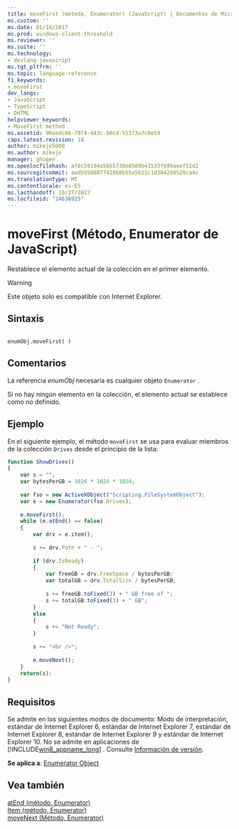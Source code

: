 ```yaml
---
title: moveFirst (método, Enumerator) (JavaScript) | Documentos de Microsoft
ms.custom: ''
ms.date: 01/18/2017
ms.prod: windows-client-threshold
ms.reviewer: ''
ms.suite: ''
ms.technology:
- devlang-javascript
ms.tgt_pltfrm: ''
ms.topic: language-reference
f1_keywords:
- moveFirst
dev_langs:
- JavaScript
- TypeScript
- DHTML
helpviewer_keywords:
- MoveFirst method
ms.assetid: 96eedc66-7974-443c-b0cd-55373a7c0e59
caps.latest.revision: 18
author: mikejo5000
ms.author: mikejo
manager: ghogen
ms.openlocfilehash: af8c59194a5655730e8509b43533f699aeef51d2
ms.sourcegitcommit: aadb9588877418b8b55a5612c1d3842d4520ca4c
ms.translationtype: MT
ms.contentlocale: es-ES
ms.lasthandoff: 10/27/2017
ms.locfileid: "24638925"
---
```

# <a name="movefirst-method-enumerator-javascript"></a>moveFirst (Método, Enumerator de JavaScript)
Restablece el elemento actual de la colección en el primer elemento.  
  
> [!WARNING]
>  Este objeto solo es compatible con Internet Explorer.  
  
## <a name="syntax"></a>Sintaxis  
  
```  
  
enumObj.moveFirst( )   
```  
  
## <a name="remarks"></a>Comentarios  
 La referencia *enumObj* necesaria es cualquier objeto `Enumerator` .  
  
 Si no hay ningún elemento en la colección, el elemento actual se establece como no definido.  
  
## <a name="example"></a>Ejemplo  
 En el siguiente ejemplo, el método `moveFirst` se usa para evaluar miembros de la colección `Drives` desde el principio de la lista:  
  
```JavaScript  
function ShowDrives()  
{  
    var s = "";  
    var bytesPerGB = 1024 * 1024 * 1024;  
  
    var fso = new ActiveXObject("Scripting.FileSystemObject");  
    var e = new Enumerator(fso.Drives);  
  
    e.moveFirst();  
    while (e.atEnd() == false)  
    {  
        var drv = e.item();  
  
        s += drv.Path + " - ";  
  
        if (drv.IsReady)  
        {  
            var freeGB = drv.FreeSpace / bytesPerGB;  
            var totalGB = drv.TotalSize / bytesPerGB;  
  
            s += freeGB.toFixed(3) + " GB free of ";  
            s += totalGB.toFixed(3) + " GB";  
        }  
        else  
        {  
            s += "Not Ready";  
        }  
  
        s += "<br />";  
  
        e.moveNext();  
    }  
    return(s);  
}  
```  
  
## <a name="requirements"></a>Requisitos  
 Se admite en los siguientes modos de documento: Modo de interpretación, estándar de Internet Explorer 6, estándar de Internet Explorer 7, estándar de Internet Explorer 8, estándar de Internet Explorer 9 y estándar de Internet Explorer 10. No se admite en aplicaciones de [!INCLUDE[win8_appname_long](../../javascript/includes/win8-appname-long-md.md)] . Consulte [Información de versión](../../javascript/reference/javascript-version-information.md).  
  
 **Se aplica a**: [Enumerator Object](../../javascript/reference/enumerator-object-javascript.md)  
  
## <a name="see-also"></a>Vea también  
 [atEnd (método, Enumerator)](../../javascript/reference/atend-method-enumerator-javascript.md)   
 [Item (método, Enumerator)](../../javascript/reference/item-method-enumerator-javascript.md)   
 [moveNext (Método, Enumerator)](../../javascript/reference/movenext-method-enumerator-javascript.md)